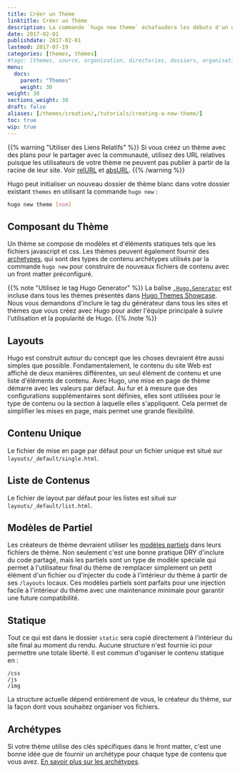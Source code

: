 ```yaml
---
title: Créer un Thème
linktitle: Créer un Thème
description: La commande `hugo new theme` échafaudera les débuts d'un nouveau thème pour que vous puissiez vous mettre sur votre chemin.
date: 2017-02-01
publishdate: 2017-02-01
lastmod: 2017-07-19
categories: [themes, thèmes]
#tags: [themes, source, organization, directories, dossiers, organisation]
menu:
  docs:
    parent: "Themes"
    weight: 30
weight: 30
sections_weight: 30
draft: false
aliases: [/themes/creation/,/tutorials/creating-a-new-theme/]
toc: true
wip: true
---
```


{{% warning "Utiliser des Liens Relatifs" %}}
Si vous créez un thème avec des plans pour le partager avec la communauté, utilisez des URL relatives puisque les utilisateurs de votre thème ne peuvent pas publier à partir de la racine de leur site. Voir [relURL](/fonctions/relurl) et [absURL](/fonctions/absurl).
{{% /warning %}}

Hugo peut initialiser un nouveau dossier de thème blanc dans votre dossier existant `themes` en utilisant la commande `hugo new` :

```bash
hugo new theme [nom]
```

## Composant du Thème

Un thème se compose de modèles et d'éléments statiques tels que les fichiers javascript et css. 
Les thèmes peuvent également fournir des [archetypes][], qui sont des types de contenu archétypes utilisés par la commande `hugo new` pour construire de nouveaux fichiers de contenu avec un front matter préconfiguré.

{{% note "Utilisez le tag Hugo Generator" %}}
La balise [`.Hugo.Generator`](/variables/hugo/) est incluse dans tous les thèmes présentés dans [Hugo Themes Showcase](http://themes.gohugo.io). Nous vous demandons d'inclure le tag du générateur dans tous les sites et thèmes que vous créez avec Hugo pour aider l'équipe principale à suivre l'utilisation et la popularité de Hugo.
{{% /note %}}

## Layouts

Hugo est construit autour du concept que les choses devraient être aussi simples que possible. Fondamentalement, le contenu du site Web est affiché de deux manières différentes, un seul
élément de contenu et une liste d'éléments de contenu. 
Avec Hugo, une mise en page de thème démarre avec les valeurs par défaut. Au fur et à mesure que des configurations supplémentaires sont définies, elles sont utilisées pour
le type de contenu ou la section à laquelle elles s'appliquent. Cela permet de simplifier les mises en page, mais permet une grande flexibilité.

## Contenu Unique

Le fichier de mise en page par défaut pour un fichier unique est situé sur `layouts/_default/single.html`.

## Liste de Contenus

Le fichier de layout par défaut pour les listes est situé sur  `layouts/_default/list.html`.

## Modèles de Partiel

Les créateurs de thème devraient utiliser les [modèles partiels](/templates/partials/) dans leurs fichiers de thème. Non seulement c'est une bonne pratique DRY d'inclure du code partagé, mais les partiels sont un type de modèle spéciale qui permet à l'utilisateur final du thème de remplacer simplement un petit élément d'un fichier ou d'injecter du code à l'intérieur du thème à partir de ses `/layouts` locaux. Ces modèles partiels sont parfaits pour une injection facile à l'intérieur du thème avec une maintenance minimale pour garantir une future compatibilité.

## Statique

Tout ce qui est dans le dossier `static` sera copié directement à l'intérieur du site final au moment du rendu. Aucune structure n'est fournie ici pour permettre une totale liberté. Il est commun d'oganiser le contenu statique en :

```
/css
/js
/img
```

La structure actuelle dépend entièrement de vous, le créateur du thème, sur la façon dont vous souhaitez organiser vos fichiers.

## Archétypes

Si votre thème utilise des clés spécifiques dans le front matter, c'est une bonne idée que de fournir un archétype pour chaque type de contenu que vous avez. [En savoir plus sur les archétypes][archetypes].

[archetypes]: /gestion-contenu/archetypes/
